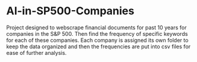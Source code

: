# AI-in-SP500-Companies
Project designed to webscrape financial documents for past 10 years for companies in the S&amp;P 500. Then find the frequency of specific keywords for each of these companies. Each company is assigned its own folder to keep the data organized and then the frequencies are put into csv files for ease of further analysis. 
